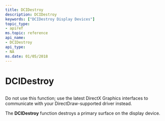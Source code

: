 ```yaml
---
title: DCIDestroy
description: DCIDestroy
keywords: ["DCIDestroy Display Devices"]
topic_type:
- apiref
ms.topic: reference
api_name:
- DCIDestroy
api_type:
- NA
ms.date: 01/05/2018
---
```


# DCIDestroy


## <span id="ddk_dcidestroy_gg"></span><span id="DDK_DCIDESTROY_GG"></span>


Do not use this function; use the latest DirectX Graphics interfaces to communicate with your DirectDraw-supported driver instead.

The **DCIDestroy** function destroys a primary surface on the display device.

 

 





